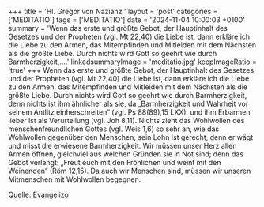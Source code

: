 +++
title = 'Hl. Gregor von Nazianz  '
layout = 'post'
categories = ['MEDITATIO']
tags = ['MEDITATIO']
date = '2024-11-04 10:00:03 +0100'
summary = 'Wenn das erste und größte Gebot, der Hauptinhalt des Gesetzes und der Propheten (vgl. Mt 22,40) die Liebe ist, dann erkläre ich die Liebe zu den Armen, das Mitempfinden und Mitleiden mit dem Nächsten als die größte Liebe. Durch nichts wird Gott so geehrt wie durch Barmherzigkeit,....'
linkedsummaryImage = 'meditatio.jpg'
keepImageRatio = 'true'
+++
 Wenn das erste und größte Gebot, der Hauptinhalt des Gesetzes und der Propheten (vgl. Mt 22,40) die Liebe ist, dann erkläre ich die Liebe zu den Armen, das Mitempfinden und Mitleiden mit dem Nächsten als die größte Liebe. Durch nichts wird Gott so geehrt wie durch Barmherzigkeit, denn nichts ist ihm ähnlicher als sie, da „Barmherzigkeit und Wahrheit vor seinem Antlitz einherschreiten“ (vgl.<!--more--> Ps 88(89),15 LXX), und ihm Erbarmen lieber ist als Verurteilung (vgl. Joh 8,11). Nichts zieht das Wohlwollen des menschenfreundlichen Gottes (vgl. Weis 1,6) so sehr an, wie das Wohlwollen gegenüber den Menschen; sein Lohn ist gerecht, denn er wägt und misst die erwiesene Barmherzigkeit.
Wir müssen unser Herz allen Armen öffnen, gleichviel aus welchen Gründen sie in Not sind; denn das Gebot verlangt: „Freut euch mit den Fröhlichen und weint mit den Weinenden“ (Röm 12,15). Da auch wir Menschen sind, müssen wir unseren Mitmenschen mit Wohlwollen begegnen.



[Quelle: Evangelizo](https://evangeliumtagfuertag.org/DE/gospel)
